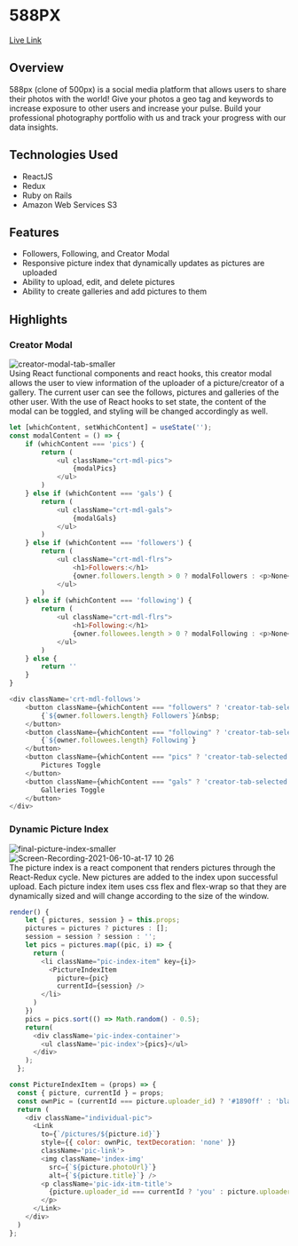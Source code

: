 # 588PX

[Live Link](http://five88px.herokuapp.com/#/)

## Overview 
588px (clone of 500px) is a social media platform that allows users to share their photos with the world!
Give your photos a geo tag and keywords to increase exposure to other users and increase your pulse.
Build your professional photography portfolio with us and track your progress with our data insights.

## Technologies Used
* ReactJS
* Redux
* Ruby on Rails
* Amazon Web Services S3

## Features
* Followers, Following, and Creator Modal
* Responsive picture index that dynamically updates as pictures are uploaded
* Ability to upload, edit, and delete pictures
* Ability to create galleries and add pictures to them

## Highlights
### Creator Modal
![creator-modal-tab-smaller](https://user-images.githubusercontent.com/68726214/121224872-d3636980-c83d-11eb-8710-17857c732748.gif)
<br/>
Using React functional components and react hooks, this creator modal allows the user to view information of the uploader of a picture/creator of a gallery. The current user can see the follows, pictures and galleries of the other user. With the use of React hooks to set state, the content of the modal can be toggled, and styling will be changed accordingly as well.
```javascript
let [whichContent, setWhichContent] = useState('');
const modalContent = () => {
    if (whichContent === 'pics') {
        return (
            <ul className="crt-mdl-pics">
                {modalPics}
            </ul>
        )
    } else if (whichContent === 'gals') {
        return (
            <ul className="crt-mdl-gals">
                {modalGals}
            </ul>
        )
    } else if (whichContent === 'followers') {
        return (
            <ul className="crt-mdl-flrs">
                <h1>Followers:</h1>
                {owner.followers.length > 0 ? modalFollowers : <p>None</p>}
            </ul>
        )
    } else if (whichContent === 'following') {
        return (
            <ul className="crt-mdl-flrs">
                <h1>Following:</h1>
                {owner.followees.length > 0 ? modalFollowing : <p>None</p>}
            </ul>
        )
    } else {
        return ''
    }
}
```

```javascript
<div className='crt-mdl-follows'>
    <button className={whichContent === "followers" ? 'creator-tab-selected' : ''} onClick={() => setWhichContent('followers')}>
        {`${owner.followers.length} Followers`}&nbsp;
    </button>
    <button className={whichContent === "following" ? 'creator-tab-selected' : ''} onClick={() => setWhichContent('following')}>
        {`${owner.followees.length} Following`}
    </button>
    <button className={whichContent === "pics" ? 'creator-tab-selected' : ''} onClick={() => setWhichContent('pics')}>
        Pictures Toggle
    </button>
    <button className={whichContent === "gals" ? 'creator-tab-selected' : ''} onClick={() => setWhichContent('gals')}>
        Galleries Toggle
    </button>
</div>
```

### Dynamic Picture Index
![final-picture-index-smaller](https://user-images.githubusercontent.com/68726214/121225513-71573400-c83e-11eb-846b-1ae8a0d00a76.gif)
<br/>
![Screen-Recording-2021-06-10-at-17 10 26](https://user-images.githubusercontent.com/68726214/121612400-30fae000-ca0f-11eb-90e3-ca7825fd058c.gif)
<br/>
The picture index is a react component that renders pictures through the React-Redux cycle. New pictures are added to the index upon successful upload. Each picture index item uses css flex and flex-wrap so that they are dynamically sized and will change according to the size of the window.

```javascript
render() {
    let { pictures, session } = this.props;
    pictures = pictures ? pictures : [];
    session = session ? session : '';
    let pics = pictures.map((pic, i) => {
      return (
        <li className="pic-index-item" key={i}>
          <PictureIndexItem 
            picture={pic}
            currentId={session} />
        </li>
      )
    })
    pics = pics.sort(() => Math.random() - 0.5);
    return(
      <div className='pic-index-container'>
        <ul className='pic-index'>{pics}</ul>
      </div>
    );
  };
```
```javascript
const PictureIndexItem = (props) => {
  const { picture, currentId } = props;
  const ownPic = (currentId === picture.uploader_id) ? '#1890ff' : 'black';
  return (
    <div className="individual-pic">
      <Link 
        to={`/pictures/${picture.id}`} 
        style={{ color: ownPic, textDecoration: 'none' }}
        className='pic-link'>
        <img className='index-img'
          src={`${picture.photoUrl}`} 
          alt={`${picture.title}`} />
        <p className='pic-idx-itm-title'>
          {picture.uploader_id === currentId ? 'you' : picture.uploaderName}
        </p>
      </Link>
    </div>
  )
};
```
